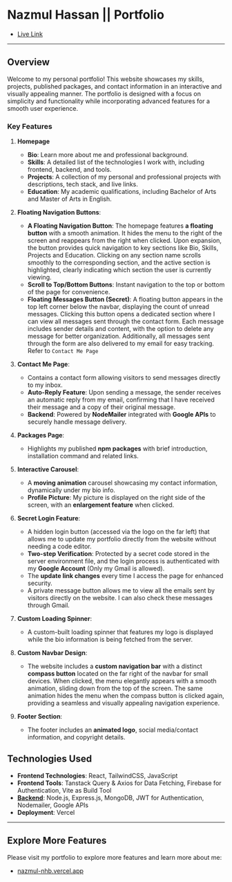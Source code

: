 # Nazmul Hassan || Portfolio

- [Live Link](https://nazmul-nhb.vercel.app/)

---

## Overview

Welcome to my personal portfolio! This website showcases my skills, projects, published packages, and contact information in an interactive and visually appealing manner. The portfolio is designed with a focus on simplicity and functionality while incorporating advanced features for a smooth user experience.

### Key Features

1. **Homepage**
    - **Bio**: Learn more about me and professional background.
    - **Skills**: A detailed list of the technologies I work with, including frontend, backend, and tools.
    - **Projects**: A collection of my personal and professional projects with descriptions, tech stack, and live links.
    - **Education**: My academic qualifications, including Bachelor of Arts and Master of Arts in English.

2. **Floating Navigation Buttons**:
    - **A Floating Navigation Button**: The homepage features **a floating button** with a smooth animation. It hides the menu to the right of the screen and reappears from the right when clicked. Upon expansion, the button provides quick navigation to key sections like Bio, Skills, Projects and Education. Clicking on any section name scrolls smoothly to the corresponding section, and the active section is highlighted, clearly indicating which section the user is currently viewing.
    - **Scroll to Top/Bottom Buttons**: Instant navigation to the top or bottom of the page for convenience.
    - **Floating Messages Button (Secret)**: A floating button appears in the top left corner below the navbar, displaying the count of unread messages. Clicking this button opens a dedicated section where I can view all messages sent through the contact form. Each message includes sender details and content, with the option to delete any message for better organization. Additionally, all messages sent through the form are also delivered to my email for easy tracking. Refer to `Contact Me Page`

3. **Contact Me Page**:
    - Contains a contact form allowing visitors to send messages directly to my inbox.
    - **Auto-Reply Feature**: Upon sending a message, the sender receives an automatic reply from my email, confirming that I have received their message and a copy of their original message.
    - **Backend**: Powered by **NodeMailer** integrated with **Google APIs** to securely handle message delivery.

4. **Packages Page**:
    - Highlights my published **npm packages** with brief introduction, installation command and related links.

5. **Interactive Carousel**:
    - A **moving animation** carousel showcasing my contact information, dynamically under my bio info.
    - **Profile Picture**: My picture is displayed on the right side of the screen, with an **enlargement feature** when clicked.

6. **Secret Login Feature**:
    - A hidden login button (accessed via the logo on the far left) that allows me to update my portfolio directly from the website without needing a code editor.
    - **Two-step Verification**: Protected by a secret code stored in the server environment file, and the login process is authenticated with my **Google Account** (Only my Gmail is allowed).
    - The **update link changes** every time I access the page for enhanced security.
    - A private message button allows me to view all the emails sent by visitors directly on the website. I can also check these messages through Gmail.

7. **Custom Loading Spinner**:
    - A custom-built loading spinner that features my logo is displayed while the bio information is being fetched from the server.

8. **Custom Navbar Design**:
    - The website includes a **custom navigation bar** with a distinct **compass button** located on the far right of the navbar for small devices. When clicked, the menu elegantly appears with a smooth animation, sliding down from the top of the screen. The same animation hides the menu when the compass button is clicked again, providing a seamless and visually appealing navigation experience.

9. **Footer Section**:
    - The footer includes an **animated logo**, social media/contact information, and copyright details.

## Technologies Used

- **Frontend Technologies**: React, TailwindCSS, JavaScript
- **Frontend Tools**: Tanstack Query & Axios for Data Fetching, Firebase for Authentication, Vite as Build Tool
- **[Backend](https://github.com/nazmul-nhb/nhb-portfolio-server)**: Node.js, Express.js, MongoDB, JWT for Authentication, Nodemailer, Google APIs
- **Deployment**: Vercel

---

## Explore More Features

Please visit my portfolio to explore more features and learn more about me:

- [nazmul-nhb.vercel.app](https://nazmul-nhb.vercel.app/)
